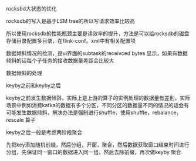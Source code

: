 rocksbd大状态的优化

rocksdb的写入是基于LSM tree的所以写请求效率比较高

所以使用rocksdb的性能瓶颈主要是读效率的提升，方法是可以给rocksdb的磁盘存储目录配置多目录，在flink-conf。xml中有相关配置项



数据倾斜情况的检测，是ui界面的subtask的receivced bytes 显示，如果有数据倾斜的话每个子任务的接收数据量差距会比较大





数据倾斜的处理

keyby之前和keyby之后

keyby之前发生数据倾斜，实际上是上游的算子的实例处理的数据量有差别，实际场景中例如消费kafka的数据有多个分区，不同分区的数据量不同的情况的话会有可能发生数据倾斜，解决办法是强制进行shuffle，使用shuffle，rebalance，rescale 算子



keyby之后一般是考虑两阶段聚合

先把key添加随机前缀，然后分组，开窗，聚合，然后数据获取窗口结束时间进行分组，先保证同一窗口的数据进入同一组，然后去除前缀，再次做keyby 聚合